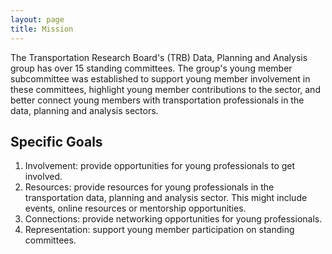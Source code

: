 ```yaml
---
layout: page
title: Mission
---
```


The Transportation Research Board's (TRB) Data, Planning and Analysis group has over 15 standing committees. The group's young member subcommittee was established to support young member involvement in these committees, highlight young member contributions to the sector, and better connect young members with transportation professionals in the data, planning and analysis sectors.

## Specific Goals

 1. Involvement: provide opportunities for young professionals to get involved.
 2. Resources: provide resources for young professionals in the transportation data, planning and analysis sector. This might include events, online resources or mentorship opportunities.
 3. Connections: provide networking opportunities for young professionals.
 4. Representation: support young member participation on standing committees.